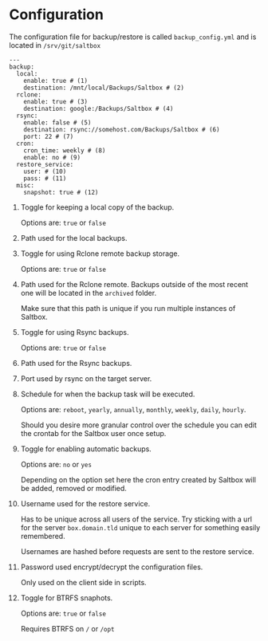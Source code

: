 # Configuration

The configuration file for backup/restore is called `backup_config.yml` and is located in `/srv/git/saltbox`

``` { .yaml .annotate }
---
backup:
  local:
    enable: true # (1)
    destination: /mnt/local/Backups/Saltbox # (2)
  rclone:
    enable: true # (3)
    destination: google:/Backups/Saltbox # (4)
  rsync:
    enable: false # (5)
    destination: rsync://somehost.com/Backups/Saltbox # (6)
    port: 22 # (7)
  cron:
    cron_time: weekly # (8)
    enable: no # (9)
  restore_service:
    user: # (10)
    pass: # (11)
  misc:
    snapshot: true # (12)
```

1. Toggle for keeping a local copy of the backup.

    Options are: `true` or `false`

2. Path used for the local backups.

3. Toggle for using Rclone remote backup storage.

    Options are: `true` or `false`

4. Path used for the Rclone remote. Backups outside of the most recent one will be located in the `archived` folder.
    
    Make sure that this path is unique if you run multiple instances of Saltbox.

5. Toggle for using Rsync backups.

    Options are: `true` or `false`

6. Path used for the Rsync backups.

7. Port used by rsync on the target server.

8. Schedule for when the backup task will be executed.

    Options are: `reboot`, `yearly`, `annually`, `monthly`, `weekly`, `daily`, `hourly`.

    Should you desire more granular control over the schedule you can edit the crontab for the Saltbox user once setup.

9. Toggle for enabling automatic backups.

    Options are: `no` or `yes`

    Depending on the option set here the cron entry created by Saltbox will be added, removed or modified.

10. Username used for the restore service.

    Has to be unique across all users of the service. Try sticking with a url for the server `box.domain.tld` unique to each server for something easily remembered.

    Usernames are hashed before requests are sent to the restore service.

11. Password used encrypt/decrypt the configuration files. 

    Only used on the client side in scripts.

12. Toggle for BTRFS snaphots.

    Options are: `true` or `false`

    Requires BTRFS on `/` or `/opt`
